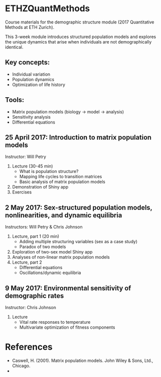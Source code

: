 # ETHZQuantMethods
Course materials for the demographic structure module (2017 Quantitative Methods at ETH Zurich).

This 3-week module introduces structured population models and explores the unique dynamics that arise when individuals are not demographically identical.

## Key concepts:
- Individual variation
- Population dynamics
- Optimization of life history

## Tools:
- Matrix population models (biology -> model -> analysis)
- Sensitivity analysis
- Differential equations

## 25 April 2017: Introduction to matrix population models
Instructor: Will Petry

1. Lecture (30-45 min)
    - What is population structure?
    - Mapping life cycles to transition matrices
    - Basic analysis of matrix population models
2. Demonstration of Shiny app
3. Exercises

## 2 May 2017: Sex-structured population models, nonlinearities, and dynamic equilibria
Instructors: Will Petry & Chris Johnson

1. Lecture, part 1 (20 min)
    - Adding multiple structuring variables (sex as a case study)
    - Paradox of two models
2. Exploration of two-sex model Shiny app
3. Analyses of non-linear matrix population models
4. Lecture, part 2
    - Differential equations
    - Oscillations/dynamic equilibria

## 9 May 2017: Environmental sensitivity of demographic rates
Instructor: Chris Johnson

1. Lecture
    - Vital rate responses to temperature
    - Multivariate optimization of fitness components

# References
- Caswell, H. (2001). Matrix population models. John Wiley & Sons, Ltd., Chicago.
- 
